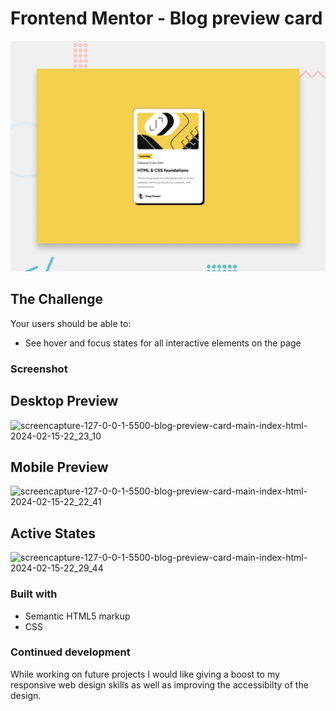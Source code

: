 # Frontend Mentor - Blog preview card

![Design preview for the Blog preview card coding challenge](./design/desktop-preview.jpg)

## The Challenge

Your users should be able to:

- See hover and focus states for all interactive elements on the page

### Screenshot

## Desktop Preview

![screencapture-127-0-0-1-5500-blog-preview-card-main-index-html-2024-02-15-22_23_10](https://github.com/noorrijja/Blog-Preview-Card/assets/144622904/6b93aacd-8081-4196-abe1-eed7f1ebb78e)

## Mobile Preview

![screencapture-127-0-0-1-5500-blog-preview-card-main-index-html-2024-02-15-22_22_41](https://github.com/noorrijja/Blog-Preview-Card/assets/144622904/9e0a228f-fb6e-43fa-a89f-087932dfee7b)

## Active States

![screencapture-127-0-0-1-5500-blog-preview-card-main-index-html-2024-02-15-22_29_44](https://github.com/noorrijja/Blog-Preview-Card/assets/144622904/655ac454-47d7-4a0c-b214-e2eae7e36dbd)

### Built with

- Semantic HTML5 markup
- CSS

### Continued development

While working on future projects I would like giving a boost to my responsive web design skills as well as improving the accessibilty of the design.
